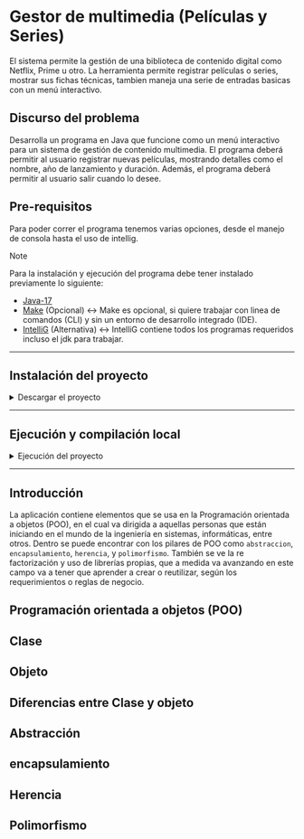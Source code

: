 # Gestor de multimedia (Películas y Series)

El sistema permite la gestión de una biblioteca de contenido digital como Netflix, Prime u otro. La herramienta
permite registrar películas o series, mostrar sus fichas técnicas, tambien maneja una serie de entradas basicas con un menú interactivo.

## Discurso del problema

Desarrolla un programa en Java que funcione como un menú interactivo para un sistema de gestión de contenido multimedia. El programa deberá permitir al usuario registrar nuevas películas, mostrando detalles como el nombre, año de lanzamiento y duración. Además, el programa deberá permitir al usuario salir cuando lo desee.

## Pre-requisitos

Para poder correr el programa tenemos varias opciones, desde el manejo de consola hasta el uso de intellig.

> [!NOTE] 
> Para la instalación y ejecución del programa debe tener instalado previamente lo siguiente:

* [Java-17](https://www.oracle.com/java/technologies/javase/jdk17-archive-downloads.html)
* [Make](https://gnuwin32.sourceforge.net/packages/make.htm) (Opcional) <-> Make es opcional, si quiere trabajar con linea de comandos (CLI) y sin un entorno de desarrollo integrado (IDE).
* [IntelliG](https://www.jetbrains.com/idea/download/) (Alternativa) <-> IntelliG contiene todos los programas requeridos incluso el jdk para trabajar.

---
## Instalación del proyecto
<details>
<summary>Descargar el proyecto</summary>

Para esto vamos a utilizar la CLI.

**En Gnu-Linux/MacOS/windows:**
```
git clone https://github.com/jeirf12/curso-alura -b clase-02
```
</details>

---
## Ejecución y compilación local

<details>
<summary>Ejecución del proyecto</summary>

Para la instalación tenemos varias maneras.

> CLI

En primer lugar, nos ubicamos en la raiz del proyecto y vamos a ejecutar el siguiente comando para compilar y ejecutar el proyecto.

**En linux/MacOS/windows:**
```
make
```

Con el comando anterior puede compilar y ejecutar al mismo tiempo; sin embargo, si ya compilo el proyecto y quiere solo ejecutarlo, puede utilizar el siguiente comando:
```
make run
```

> IntelliG

* En caso de utilizar el IDE intellig, solo es buscar la opcion abrir proyecto y seleccionan la carpeta donde esta guardado el proyecto en su pc.

* En segundo lugar, es buscar el boton ejecutar; que es de color verde con un icono de reproducir.

</details>

---
## Introducción

La aplicación contiene elementos que se usa en la Programación orientada a objetos (POO), 
en el cual va dirigida a aquellas personas que están iniciando en el mundo de la ingeniería en sistemas, informáticas, entre otros.
Dentro se puede encontrar con los pilares de POO como `abstraccion`, `encapsulamiento`, `herencia`, y  `polimorfismo`.
También se ve la re factorización y uso de librerías propias, que a medida va avanzando en este campo
va a tener que aprender a crear o reutilizar, según los requerimientos o reglas de negocio.

## Programación orientada a objetos (POO)
## Clase
## Objeto
## Diferencias entre Clase y objeto
## Abstracción
## encapsulamiento
## Herencia
## Polimorfismo
